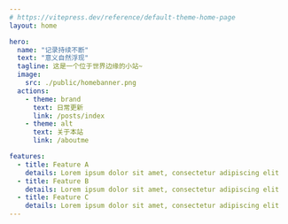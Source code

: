 ```yaml
---
# https://vitepress.dev/reference/default-theme-home-page
layout: home

hero:
  name: "记录持续不断"
  text: "意义自然浮现"
  tagline: 这是一个位于世界边缘的小站~
  image:
    src: ./public/homebanner.png
  actions:
    - theme: brand
      text: 日常更新
      link: /posts/index
    - theme: alt
      text: 关于本站
      link: /aboutme

features:
  - title: Feature A
    details: Lorem ipsum dolor sit amet, consectetur adipiscing elit
  - title: Feature B
    details: Lorem ipsum dolor sit amet, consectetur adipiscing elit
  - title: Feature C
    details: Lorem ipsum dolor sit amet, consectetur adipiscing elit
---
```



